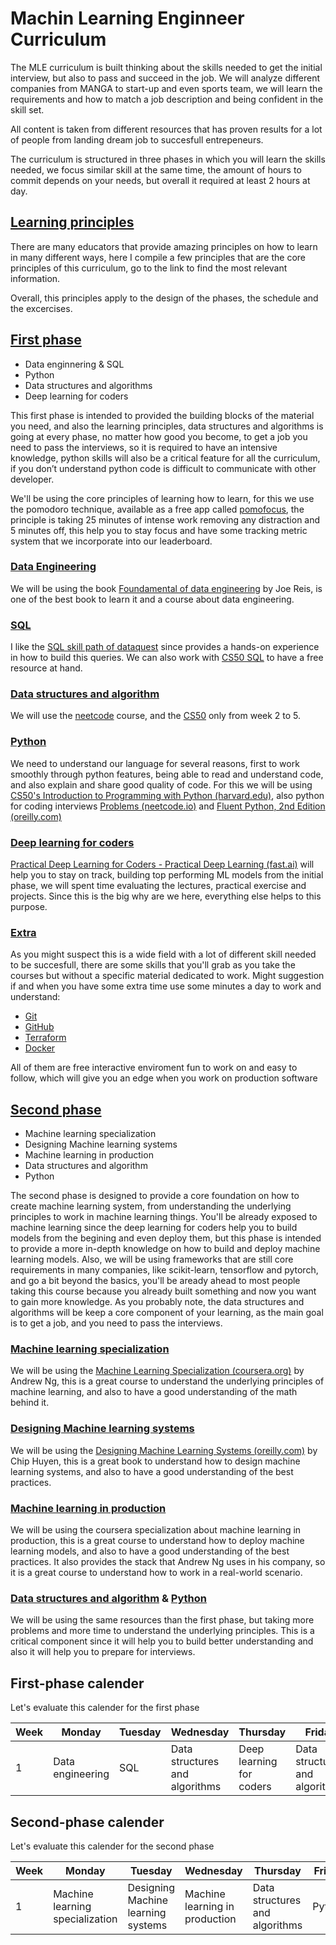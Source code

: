 # Machin Learning Enginneer Curriculum

The MLE curriculum is built thinking about the skills needed to get the initial interview, but also to pass and succeed in the job. We will analyze different companies from MANGA to start-up and even sports team, we will learn the requirements and how to match a job description and being confident in the skill set. 

All content is taken from different resources that has proven results for a lot of people from landing dream job to succesfull entrepeneurs. 

The curriculum is structured in three phases in which you will learn the skills needed, we focus similar skill at the same time, the amount of hours to commit depends on your needs, but overall it required at least 2 hours at day.

## [Learning principles](learning-principles)

There are many educators that provide amazing principles on how to learn in many different ways, here I compile a few principles that are the core principles of this curriculum, go to the link to find the most relevant information.

Overall, this principles apply to the design of the phases, the schedule and the excercises.



## [First phase](first-phase)

- Data enginnering & SQL
- Python
- Data structures and algorithms
- Deep learning for coders

This first phase is intended to provided the building blocks of the material you need, and also the learning principles, data structures and algorithms is going at every phase, no matter how good you become, to get a job you need to pass the interviews, so it is required to have an intensive knowledge, python skills will also be a critical feature for all the curriculum, if you don’t understand python code is difficult to communicate with other developer.

We'll be using the core principles of learning how to learn, for this we use the pomodoro technique, available as a free app called [pomofocus](https://pomofocus.io/), the principle is taking 25 minutes of intense work removing any distraction and 5 minutes off, this help you to stay focus and have some tracking metric system that we incorporate into our leaderboard. 

### [Data Engineering](first-phase/fundamentals-of-data-engineering/)

We will be using the book [Foundamental of data engineering](https://learning.oreilly.com/library/view/fundamentals-of-data/9781098108298/) by Joe Reis, is one of the best book to learn it and a course about data engineering.

### [SQL](firs-phase/sql/)

I like the [SQL skill path of dataquest](https://www.dataquest.io/path/sql-skills/) since provides a hands-on experience in how to build this queries. We can also work with [CS50 SQL](https://cs50.harvard.edu/sql/2024/) to have a free resource at hand.

### [Data structures and algorithm](dsa)

We will use the [neetcode](https://neetcode.io/courses) course, and the [CS50](https://cs50.harvard.edu/college/2024/fall/syllabus/) only from week 2 to 5.

### [Python](python)

We need to understand our language for several reasons, first to work smoothly through python features, being able to read and understand code, and also explain and share good quality of code. For this we will be using [CS50's Introduction to Programming with Python (harvard.edu)](https://cs50.harvard.edu/python/2022/), also python for coding interviews [Problems (neetcode.io)](https://neetcode.io/problems/python-sort-ascending) and [Fluent Python, 2nd Edition (oreilly.com)](https://learning.oreilly.com/library/view/fluent-python-2nd/9781492056348/) 

### [Deep learning for coders](deep-learning-for-coders/)

[Practical Deep Learning for Coders - Practical Deep Learning (fast.ai)](https://course.fast.ai/) will help you to stay on track, building top performing ML models from the initial phase, we will spent time evaluating the lectures, practical exercise and projects. Since this is the big why are we here, everything else helps to this purpose.

### [Extra](extra)

As you might suspect this is a wide field with a lot of different skill needed to be succesfull, there are some skills that you'll grab as you take the courses but without a specific material dedicated to work. Might suggestion if and when you have some extra time use some minutes a day to work and understand:

- [Git](https://learngitbranching.js.org/)
- [GitHub](https://skills.github.com/)
- [Terraform](https://developer.hashicorp.com/terraform/tutorials)
- [Docker](https://learn.microsoft.com/en-us/training/modules/intro-to-docker-containers/)

All of them are free interactive enviroment fun to work on and easy to follow, which will give you an edge when you work on production software

## [Second phase](second-phase)

- Machine learning specialization 
- Designing Machine learning systems
- Machine learning in production
- Data structures and algorithm
- Python

The second phase is designed to provide a core foundation on how to create machine learning system, from understanding the underlying principles to work in machine learning things. You'll be already exposed to machine learning since the deep learning for coders help you to build models from the begining and even deploy them, but this phase is intended to provide a more in-depth knowledge on how to build and deploy machine learning models. Also, we will be using frameworks that are still core requirements in many companies, like scikit-learn, tensorflow and pytorch, and go a bit beyond the basics, you'll be aready ahead to most people taking this course because you already built something and now you want to gain more knowledge. As you probably note, the data structures and algorithms will be keep a core component of your learning, as the main goal is to get a job, and you need to pass the interviews.

### [Machine learning specialization](machine-learning-specialization)

We will be using the [Machine Learning Specialization (coursera.org)](https://www.coursera.org/specializations/machine-learning) by Andrew Ng, this is a great course to understand the underlying principles of machine learning, and also to have a good understanding of the math behind it.

### [Designing Machine learning systems](designing-machine-learning-systems)

We will be using the [Designing Machine Learning Systems (oreilly.com)](https://learning.oreilly.com/library/view/designing-machine-learning/9781492045106/) by Chip Huyen, this is a great book to understand how to design machine learning systems, and also to have a good understanding of the best practices.

### [Machine learning in production](machine-learning-in-production)

We will be using the coursera specialization about machine learning in production, this is a great course to understand how to deploy machine learning models, and also to have a good understanding of the best practices. It also provides the stack that Andrew Ng uses in his company, so it is a great course to understand how to work in a real-world scenario.

### [Data structures and algorithm](dsa) & [Python](python)

We will be using the same resources than the first phase, but taking more problems and more time to understand the underlying principles. This is a critical component since it will help you to build better understanding and also it will help you to prepare for interviews. 

## First-phase calender
Let's evaluate this calender for the first phase

| Week | Monday | Tuesday | Wednesday | Thursday | Friday | Saturday | Sunday |
| --- | --- | --- | --- | --- | --- | --- | --- |
| 1 | Data engineering | SQL | Data structures and algorithms | Deep learning for coders | Data structures and algorithms | Data engineering |  |

## Second-phase calender
Let's evaluate this calender for the second phase

| Week | Monday | Tuesday | Wednesday | Thursday | Friday | Saturday | Sunday |
| --- | --- | --- | --- | --- | --- | --- | --- |
| 1 | Machine learning specialization | Designing Machine learning systems | Machine learning in production | Data structures and algorithms | Python | Machine learning specialization | Machine learning in production |
